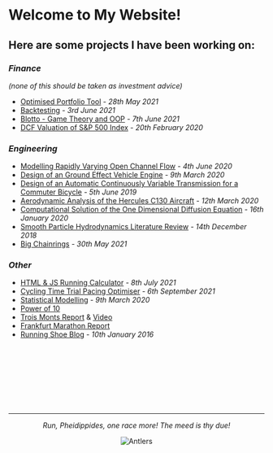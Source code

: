 # Welcome to My Website!


<!--- You can use the [editor on GitHub](https://github.com/pheidippidesbane/sitetwo/edit/gh-pages/index.md) to maintain and preview the content for your website in Markdown files.

Whenever you commit to this repository, GitHub Pages will run [Jekyll](https://jekyllrb.com/) to rebuild the pages in your site, from the content in your Markdown files.
-->


## Here are some projects I have been working on:

### _Finance_   
_(none of this should be taken as investment advice)_

- [Optimised Portfolio Tool](./opt.html) _- 28th May 2021_
- [Backtesting](./backtest.html) _- 3rd June 2021_
- [Blotto - Game Theory and OOP](./OOP_Blotto.html) _- 7th June 2021_
- [DCF Valuation of S&P 500 Index](./CF_Report.pdf)  _- 20th February 2020_

### _Engineering_ 

- [Modelling Rapidly Varying Open Channel Flow](./Final_Report.pdf) _- 4th June 2020_
- [Design of an Ground Effect Vehicle Engine](./AET_Report_III.pdf) _- 9th March 2020_
- [Design of an Automatic Continuously Variable Transmission for a Commuter Bicycle](./Final_Report-compressed.pdf) _- 5th June 2019_
- [Aerodynamic Analysis of the Hercules C130 Aircraft](./CFD_2.pdf) _- 12th March 2020_
- [Computational Solution of the One Dimensional Diffusion Equation](./CFD_19-20_Project1_Report_Hart_01190775.pdf) _- 16th January 2020_
- [Smooth Particle Hydrodynamics Literature Review](./Smooth_Particle_Hydrodynamics.pdf) _- 14th December 2018_
- [Big Chainrings](./chainring.html) _- 30th May 2021_

### _Other_ 

- [HTML & JS Running Calculator](./runcalc.html) _- 8th July 2021_
- [Cycling Time Trial Pacing Optimiser](./pacingcalc.html) _- 6th September 2021_
- [Statistical Modelling](./StatsHart01190775.pdf) _- 9th March 2020_
- [Power of 10](https://www.thepowerof10.info/athletes/profile.aspx?athleteid=536246)
- [Trois Monts Report](./Mont_Blanc_3_Monts_Report.pdf) & [Video](https://www.youtube.com/watch?v=00GsWVofAOg&fbclid=IwAR01576IabQFfcu9wyty4LUuxUqmqIjRXuaiyuKoi6tV5gIImYcL-SMNLnc&ab_channel=ICXCTrailChannel)
- [Frankfurt Marathon Report](./Account.pdf)
- [Running Shoe Blog](http://runshoereviews.blogspot.com/?m=1) _- 10th January 2016_


<p> <br /> <br /> <br /> <br /><br /> <br /><br /> </p>

* * *

<p align="center"> <i> Run, Pheidippides, one race more! The meed is thy due! </i> </p>
<p align="center"> <img src="https://pheidippidesbane.github.io/Projects/images/android-chrome-256x256.png" alt="Antlers"> </p>

<!---
[Example Formatty Thing](./example.html)

[Backtesting some financy thing](./backtest.html)
-->
<!---
Markdown is a lightweight and easy-to-use syntax for styling your writing. It includes conventions for

```markdown
Syntax highlighted code block

# Header 1
## Header 2
### Header 3

- Bulleted
- List

1. Numbered
2. List

**Bold** and _Italic_ and `Code` text

[Link](url) and ![Image](src)
```

For more details see [GitHub Flavored Markdown](https://guides.github.com/features/mastering-markdown/).

### Jekyll Themes

Your Pages site will use the layout and styles from the Jekyll theme you have selected in your [repository settings](https://github.com/pheidippidesbane/sitetwo/settings/pages). The name of this theme is saved in the Jekyll `_config.yml` configuration file.

### Support or Contact

Having trouble with Pages? Check out our [documentation](https://docs.github.com/categories/github-pages-basics/) or [contact support](https://support.github.com/contact) and we’ll help you sort it out.
-->

